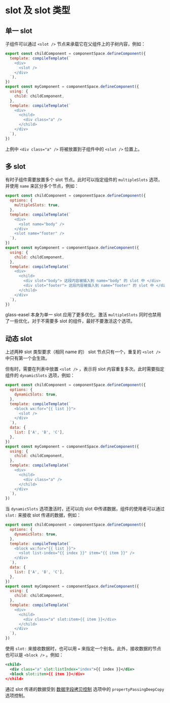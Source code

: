 # slot 及 slot 类型

## 单一 slot

子组件可以通过 `<slot />` 节点来承载它在父组件上的子树内容，例如：

```js
export const childComponent = componentSpace.defineComponent({
  template: compileTemplate(`
    <div>
      <slot />
    </div>
  `),
})
export const myComponent = componentSpace.defineComponent({
  using: {
    child: childComponent,
  },
  template: compileTemplate(`
    <div>
      <child>
        <div class="a" />
      </child>
    </div>
  `),
})
```

上例中 `<div class="a" />` 将被放置到子组件中的 `<slot />` 位置上。

## 多 slot

有时子组件需要放置多个 slot 节点。此时可以指定组件的 `multipleSlots` 选项，并使用 `name` 来区分多个节点，例如：

```js
export const childComponent = componentSpace.defineComponent({
  options: {
    multipleSlots: true,
  },
  template: compileTemplate(`
    <div>
      <slot name="body" />
    </div>
    <slot name="footer" />
  `),
})
export const myComponent = componentSpace.defineComponent({
  using: {
    child: childComponent,
  },
  template: compileTemplate(`
    <div>
      <child>
        <div slot="body"> 这段内容被插入到 name="body" 的 slot 中 </div>
        <div slot="footer"> 这段内容被插入到 name="footer" 的 slot 中 </div>
      </child>
    </div>
  `),
})
```

glass-easel 本身为单一 slot 应用了更多优化。激活 `multipleSlots` 同时也禁用了一些优化，对于不需要多 slot 的组件，最好不要激活这个选项。

## 动态 slot

上述两种 slot 类型要求（相同 name 的） slot 节点只有一个，重复的 `<slot />` 中只有第一个会生效。

但有时，需要在列表中放置 `<slot />` ，表示将 slot 内容重复多次。此时需要指定组件的 `dynamicSlots` 选项，例如：

```js
export const childComponent = componentSpace.defineComponent({
  options: {
    dynamicSlots: true,
  },
  template: compileTemplate(`
    <block wx:for="{{ list }}">
      <slot />
    </div>
  `),
  data: {
    list: ['A', 'B', 'C'],
  },
})
export const myComponent = componentSpace.defineComponent({
  using: {
    child: childComponent,
  },
  template: compileTemplate(`
    <div>
      <child>
        <div class="a" />
      </child>
    </div>
  `),
})
```

当 `dynamicSlots` 选项激活时，还可以向 slot 中传递数据，组件的使用者可以通过 `slot:` 来接收 slot 传递的数据，例如：

```js
export const childComponent = componentSpace.defineComponent({
  options: {
    dynamicSlots: true,
  },
  template: compileTemplate(`
    <block wx:for="{{ list }}">
      <slot list-index="{{ index }}" item="{{ item }}" />
    </div>
  `),
  data: {
    list: ['A', 'B', 'C'],
  },
})
export const myComponent = componentSpace.defineComponent({
  using: {
    child: childComponent,
  },
  template: compileTemplate(`
    <div>
      <child>
        <div class="a" slot:item>{{ item }}</div>
      </child>
    </div>
  `),
})
```

使用 `slot:` 来接收数据时，也可以用 `=` 来指定一个别名。此外，接收数据的节点也可以是 `<block />` 。例如：

```xml
<child>
  <div class="a" slot:listIndex="index">{{ index }}</div>
  <block slot:item>{{ item }}</div>
</child>
```

通过 slot 传递的数据受到 [数据字段拷贝控制](../data_management/data_deep_copy.md) 选项中的 `propertyPassingDeepCopy` 选项控制。

